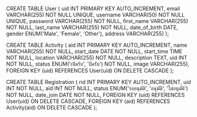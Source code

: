 CREATE TABLE User (
    uid INT PRIMARY KEY AUTO_INCREMENT,
    email VARCHAR(255) NOT NULL UNIQUE,
    username VARCHAR(50) NOT NULL UNIQUE,
    password VARCHAR(255) NOT NULL,
    first_name VARCHAR(255) NOT NULL,
    last_name VARCHAR(255) NOT NULL,
    date_of_birth DATE,
    gender ENUM('Male', 'Female', 'Other'),
    address VARCHAR(255)
);

CREATE TABLE Activity (
    aid INT PRIMARY KEY AUTO_INCREMENT,
    name VARCHAR(255) NOT NULL,
    start_date DATE NOT NULL,
    start_time TIME NOT NULL,
    location VARCHAR(255) NOT NULL,
    description TEXT,
    uid INT NOT NULL,
    status ENUM('เปิดรับ', 'ปิดรับ') NOT NULL,
    image VARCHAR(255),
    FOREIGN KEY (uid) REFERENCES User(uid) ON DELETE CASCADE
);

CREATE TABLE Registration (
    rid INT PRIMARY KEY AUTO_INCREMENT,
    uid INT NOT NULL,
    aid INT NOT NULL,
    status ENUM('รออนุมัติ', 'อนุมัติ', 'ไม่อนุมัติ') NOT NULL,
    date_join DATE NOT NULL,
    FOREIGN KEY (uid) REFERENCES User(uid) ON DELETE CASCADE,
    FOREIGN KEY (aid) REFERENCES Activity(aid) ON DELETE CASCADE
);
